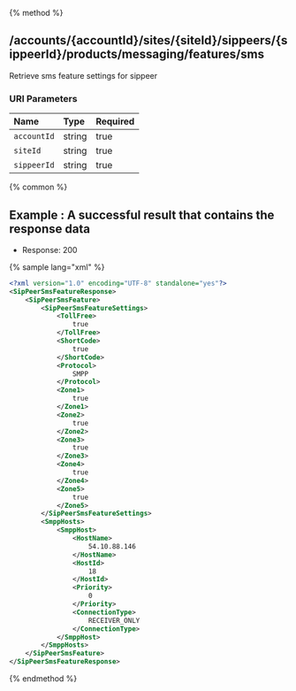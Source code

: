{% method %}
## /accounts/{accountId}/sites/{siteId}/sippeers/{sippeerId}/products/messaging/features/sms

Retrieve sms feature settings for sippeer



### URI Parameters
| Name | Type | Required |
|:-----|:-----|:---------|
| `accountId` | string | true |
| `siteId` | string | true |
| `sippeerId` | string | true |






{% common %}


## Example : A successful result that contains the response data

* Response: 200

{% sample lang="xml" %}

```xml
<?xml version="1.0" encoding="UTF-8" standalone="yes"?>
<SipPeerSmsFeatureResponse>
    <SipPeerSmsFeature>
        <SipPeerSmsFeatureSettings>
            <TollFree>
                true
            </TollFree>
            <ShortCode>
                true
            </ShortCode>
            <Protocol>
                SMPP
            </Protocol>
            <Zone1>
                true
            </Zone1>
            <Zone2>
                true
            </Zone2>
            <Zone3>
                true
            </Zone3>
            <Zone4>
                true
            </Zone4>
            <Zone5>
                true
            </Zone5>
        </SipPeerSmsFeatureSettings>
        <SmppHosts>
            <SmppHost>
                <HostName>
                    54.10.88.146
                </HostName>
                <HostId>
                    18
                </HostId>
                <Priority>
                    0
                </Priority>
                <ConnectionType>
                    RECEIVER_ONLY
                </ConnectionType>
            </SmppHost>
        </SmppHosts>
    </SipPeerSmsFeature>
</SipPeerSmsFeatureResponse>
```


{% endmethod %}